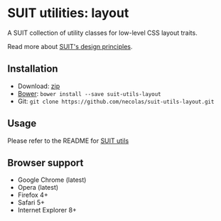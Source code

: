 # SUIT utilities: layout

A SUIT collection of utility classes for low-level CSS layout traits.

Read more about [SUIT's design principles](https://github.com/necolas/suit/).

## Installation

* Download: [zip](https://github.com/necolas/suit-utils-layout/zipball/master)
* [Bower](https://github.com/twitter/bower/): `bower install --save suit-utils-layout`
* Git: `git clone https://github.com/necolas/suit-utils-layout.git`

## Usage

Please refer to the README for [SUIT utils](https://github.com/necolas/suit-utils/)

## Browser support

* Google Chrome (latest)
* Opera (latest)
* Firefox 4+
* Safari 5+
* Internet Explorer 8+
